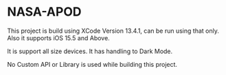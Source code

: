 # NASA-APOD

This project is build using XCode Version 13.4.1, can be run using that only. Also it supports iOS 15.5 and Above.

It is support all size devices.
It has handling to Dark Mode.

No Custom API or Library is used while building this project.
